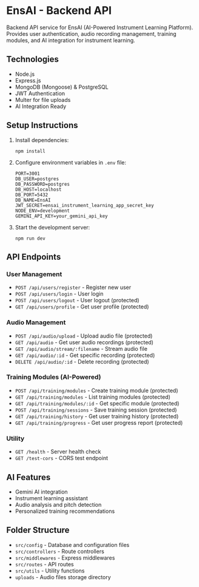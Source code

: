 # EnsAI - Backend API

Backend API service for EnsAI (AI-Powered Instrument Learning Platform). Provides user authentication, audio recording management, training modules, and AI integration for instrument learning.

## Technologies

- Node.js
- Express.js
- MongoDB (Mongoose) & PostgreSQL
- JWT Authentication
- Multer for file uploads
- AI Integration Ready

## Setup Instructions

1. Install dependencies:
   ```
   npm install
   ```

2. Configure environment variables in `.env` file:
   ```
   PORT=3001
   DB_USER=postgres
   DB_PASSWORD=postgres
   DB_HOST=localhost
   DB_PORT=5432
   DB_NAME=EnsAI
   JWT_SECRET=ensai_instrument_learning_app_secret_key
   NODE_ENV=development
   GEMINI_API_KEY=your_gemini_api_key
   ```

3. Start the development server:
   ```
   npm run dev
   ```

## API Endpoints

### User Management
- `POST /api/users/register` - Register new user
- `POST /api/users/login` - User login
- `POST /api/users/logout` - User logout (protected)
- `GET /api/users/profile` - Get user profile (protected)

### Audio Management
- `POST /api/audio/upload` - Upload audio file (protected)
- `GET /api/audio` - Get user audio recordings (protected)
- `GET /api/audio/stream/:filename` - Stream audio file
- `GET /api/audio/:id` - Get specific recording (protected)
- `DELETE /api/audio/:id` - Delete recording (protected)

### Training Modules (AI-Powered)
- `POST /api/training/modules` - Create training module (protected)
- `GET /api/training/modules` - List training modules (protected)
- `GET /api/training/modules/:id` - Get specific module (protected)
- `POST /api/training/sessions` - Save training session (protected)
- `GET /api/training/history` - Get user training history (protected)
- `GET /api/training/progress` - Get user progress report (protected)

### Utility
- `GET /health` - Server health check
- `GET /test-cors` - CORS test endpoint

## AI Features

- Gemini AI integration
- Instrument learning assistant
- Audio analysis and pitch detection
- Personalized training recommendations

## Folder Structure

- `src/config` - Database and configuration files
- `src/controllers` - Route controllers
- `src/middlewares` - Express middlewares
- `src/routes` - API routes
- `src/utils` - Utility functions
- `uploads` - Audio files storage directory